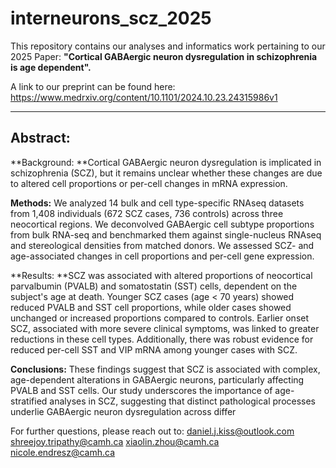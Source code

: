 # interneurons_scz_2025

This repository contains our analyses and informatics work pertaining to our 2025 Paper: **"Cortical GABAergic neuron dysregulation in schizophrenia is age dependent".**

A link to our preprint can be found here:
https://www.medrxiv.org/content/10.1101/2024.10.23.24315986v1

----

## Abstract:

**Background: **Cortical GABAergic neuron dysregulation is implicated in schizophrenia (SCZ), but it remains unclear whether these changes are due to altered cell proportions or per-cell changes in mRNA expression.

**Methods:** We analyzed 14 bulk and cell type-specific RNAseq datasets from 1,408 individuals (672 SCZ cases, 736 controls) across three neocortical regions. We deconvolved GABAergic cell subtype proportions from bulk RNA-seq and benchmarked them against single-nucleus RNAseq and stereological densities from matched donors. We assessed SCZ- and age-associated changes in cell proportions and per-cell gene expression.

**Results: **SCZ was associated with altered proportions of neocortical parvalbumin (PVALB) and somatostatin (SST) cells, dependent on the subject's age at death. Younger SCZ cases (age < 70 years) showed reduced PVALB and SST cell proportions, while older cases showed unchanged or increased proportions compared to controls. Earlier onset SCZ, associated with more severe clinical symptoms, was linked to greater reductions in these cell types. Additionally, there was robust evidence for reduced per-cell SST and VIP mRNA among younger cases with SCZ.

**Conclusions:** These findings suggest that SCZ is associated with complex, age-dependent alterations in GABAergic neurons, particularly affecting PVALB and SST cells. Our study underscores the importance of age-stratified analyses in SCZ, suggesting that distinct pathological processes underlie GABAergic neuron dysregulation across differ

For further questions, please reach out to:
daniel.j.kiss@outlook.com
shreejoy.tripathy@camh.ca
xiaolin.zhou@camh.ca
nicole.endresz@camh.ca
